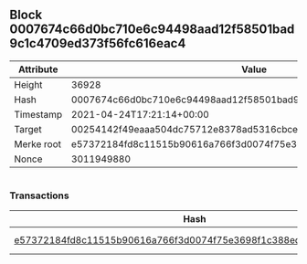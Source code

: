 ## Block 0007674c66d0bc710e6c94498aad12f58501bad9c1c4709ed373f56fc616eac4

Attribute | Value
--- | ---
Height | 36928
Hash | 0007674c66d0bc710e6c94498aad12f58501bad9c1c4709ed373f56fc616eac4
Timestamp | 2021-04-24T17:21:14+00:00
Target | 00254142f49eaaa504dc75712e8378ad5316cbcead634704b3734b6271167cc4
Merke root | e57372184fd8c11515b90616a766f3d0074f75e3698f1c388ed8a8d4544ae428
Nonce | 3011949880

```

```

### Transactions

Hash | Amount
--- | ---
[e57372184fd8c11515b90616a766f3d0074f75e3698f1c388ed8a8d4544ae428](e57372184fd8c11515b90616a766f3d0074f75e3698f1c388ed8a8d4544ae428.md) | 10.00000000 SKEPTI 
